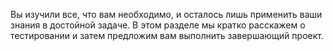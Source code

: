Вы изучили все, что вам необходимо, и осталось лишь применить ваши знания в достойной задаче. В этом разделе мы кратко расскажем о тестировании и затем предложим вам выполнить завершающий проект.

